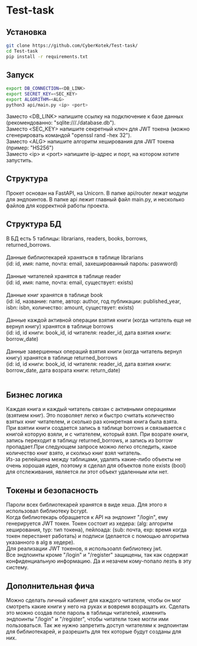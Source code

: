 # Test-task

## Установка
```bash
git clone https://github.com/CyberKotek/Test-task/
cd Test-task
pip install -r requirements.txt
```
## Запуск
```bash
export DB_CONNECTION=<DB_LINK>
export SECRET_KEY=<SEC_KEY>
export ALGORITHM=<ALG>
python3 api/main.py <ip> <port>
```
Заместо \<DB_LINK\> напишите ссылку на подключение к базе данных (рекомендованно: "sqlite:///./database.db").<br />
Заместо \<SEC_KEY\> напишите секретный ключ для JWT токена (можно сгенерировать командой "openssl rand -hex 32").<br />
Заместо \<ALG\> напишите алгоритм хеширования для JWT токена (пример: "HS256")<br />
Заместо \<ip\> и \<port\> напишите ip-адрес и порт, на котором хотите запустить.<br />

## Структура
Прокет основан на FastAPI, на Unicorn. В папке api/router лежат модули для эндпоинтов. В папке api лежит главный файл main.py, и несколько файлов для корректной работы проекта.

## Структура БД
В БД есть 5 таблицы: librarians, readers, books, borrows, returned_borrows.<br /><br />
Данные библиотекарей храняться в таблице librarians <br />(id: id, имя: name, почта: email, захешированный пароль: paswword)<br /><br />
Данные читателей хранятся в таблице reader <br />(id: id, имя: name, почта: email, существует: exists)<br /><br />
Данные книг хранятся в таблице book <br />(id: id, название: name, автор: author, год публикации: published_year, isbn: isbn, количество: amount, существует: exists)<br /><br />
Данные каждой активной операции взятия книги (когда читатель еще не вернул книгу) хранятся в таблице borrows <br />(id: id, id книги: book_id, id читателя: reader_id, дата взятия книги: borrow_date)<br /><br />
Данные завершенных операций взятия книги (когда читатель вернул книгу) хранятся в таблице returned_borrows <br />(id: id, id книги: book_id, id читателя: reader_id, дата взятия книги: borrow_date, дата возрата книги: return_date)<br /><br />

## Бизнес логика
Каждая книга и каждый читатель связан с активными операциями (взятием книг). Это позволяет легко и быстро считать количество взятых книг читателем, и сколько раз конкретная книга была взята.<br />
При взятии книги создается запись в таблице borrows и связывается с книгой которую взяли, и с читателем, который взял. При возрате книги, запись переходит в таблицу returned_borrows, и запись из borrow пропадает.При следующем запросе можно легко отследить, какое количество книг взято, и сколкьо книг взял читатель.<br />
Из-за релейшена между таблицами, удалять какие-либо объекты не очень хорошая идея, поэтому я сделал для объектов поле exists (bool) для отслеживания, является ли этот объект удаленным или нет.

## Токены и безопасность
Пароли всех библиотекарей хранятся в виде хеша. Для этого я использовал библиотеку bcrypt.<br />
Когда библиотекарь обращается к API на эндпоинт "/login", ему генерируется JWT токен. Токен состоит из хедера: (alg: алгоритм хеширования, typ: тип токена), пейлоада: (sub: почта, exp: время когда токен перестанет работать) и подписи (делается с помощью алгоритма указанного в alg в хедере).<br />
Для реализации JWT токенов, я использоапл библиотеку jwt.<br />
Все эндпоинты кроме "/login" и "/register" защищены, так как содержат конфиденциальную информацию. Да и незачем кому-попало лезть в эту систему.

## Дополнительная фича
Можно сделать личный кабинет для каждого читателя, чтобы он мог смотреть какие книги у него на руках и вовремя возращать их. Сделать это можно создав поле пароль в таблицы читателей, изменить эндпоинты "/login" и "/register", чтобы читатели тоже могли ими пользоваться. Так же нужно запретить доступ читателям к эндпоинтам для библиотекарей, и разрешить для тех которые будут созданы для них.
